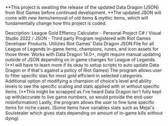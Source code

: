 **This project is awaiting the release of the updated Data Dragon (JSON) from Riot Games before continued development. 
**The updated JSON will come with new items/removal of old items & mythic items, which will fundamentally change how this project is coded.

Description: 
League Gold Effiency Calculator - Personal Project
C# / Visual Studio 2022 / JSON - 
Third party Program registered with Riot Games Developer Products.
Utilizies Riot Games' Data Dragon JSON File for all League of Legends in-game items, champions, runes, and icon assets for those three.
Works with Data Dragon 14.0+, might require manual updating outside of JSON depending on in game changes for League of Legends. 
(**I will have to learn more if its okay to setup scripts to auto update Data Dragon or if that's against a policy of Riot Games)
The program allows user to filter specific stas for most gold efficient in selected categories.
Additional option of modifying a champion of choice's level and ability levels to see the specific scaling and stats applied with or without specific items. 
(**This might be scrapped as I've heard Data Dragon isn't fully kept up with/accurate to live game numbers, so would provide the end-user misinformation)
Lastly, the program allows the user to fine tune specific items for niche cases.
(Some items have variables stats such as Mejai's Soulstealer which gives stats depending on amount of in-game kills without dying)
